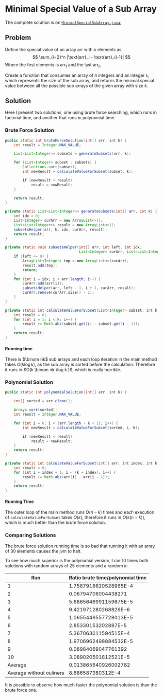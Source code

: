 # Minimal Special Value of a Sub Array

The complete solution is on [`MinimalSpecialSubArray.java`](https://github.com/gpm22/BookExercises/blob/master/Java/Challenges/MinimalSpecialSubArray/MinimalSpecialSubArray.java);

## Problem

Define the special value of an array $\text{arr}$ with $n$ elements as
$$
\sum_{i=2}^n |\text{arr}_i - \text{arr}_{i-1}|
$$
Where the first elements is $\text{arr}_1$ and the last $\text{arr}_n$.

Create a function that consumes an array of $n$ integers and an integer `k`, which represents the size of the sub array, and returns the minimal special value between all the possible sub arrays of the given array with size $k$. 

## Solution

Here I present two solutions, one using brute force searching, which runs in factorial time, and another that runs in polynomial time.

### Brute Force Solution

```java
public static int bruteForceSolution(int[] arr, int k) {
    int result = Integer.MAX_VALUE;

    List<List<Integer>> subsets = generateSubsets(arr, k);

    for (List<Integer> subset : subsets) {
        Collections.sort(subset);
        int newResult = calculateValueForSubset(subset, k);

        if (newResult < result)
            result = newResult;
    }

    return result;
}

private static List<List<Integer>> generateSubsets(int[] arr, int k) {
    int idx = 0;
    List<Integer> curArr = new ArrayList<>();
    List<List<Integer>> result = new ArrayList<>();
    subsetsHelper(arr, k, idx, curArr, result);
    return result;
}

private static void subsetsHelper(int[] arr, int left, int idx,
                                  List<Integer> curArr, List<List<Integer>> result) {
    if (left <= 0) {
        ArrayList<Integer> tmp = new ArrayList<>(curArr);
        result.add(tmp);
        return;
    }
    for (int i = idx; i < arr.length; i++) {
        curArr.add(arr[i]);
        subsetsHelper(arr, left - 1, i + 1, curArr, result);
        curArr.remove(curArr.size() - 1);
    }
}

private static int calculateValueForSubset(List<Integer> subset, int k) {
    int result = 0;
    for (int i = 1; i < k; i++) {
        result += Math.abs(subset.get(i) - subset.get(i - 1));
    }
    return result;
}
```

#### Running time

There is $\binom nk$ sub arrays and each loop iteration in the main method takes $O(k \log k)$, as the sub array is sorted before the calculation. Therefore it runs in $O(k \binom nk \log k )$, which is really horrible.

### Polynomial Solution

```java
public static int polynomialSolution(int[] arr, int k) {

    int[] sorted = arr.clone();

    Arrays.sort(sorted);
    int result = Integer.MAX_VALUE;

    for (int i = 0; i < (arr.length - k + 1); i++) {
        int newResult = calculateValueForSubset(sorted, i, k);

        if (newResult < result)
            result = newResult;
    }
    return result;
}

private static int calculateValueForSubset(int[] arr, int index, int k) {
    int result = 0;
    for (int i = index + 1; i < (k + index); i++) {
        result += Math.abs(arr[i] - arr[i - 1]);
    }
    return result;
}
```

#### Running Time

The outer loop of the main method runs $O(n-k)$ times and each execution of `calculateValueForSubset` takes $O(k)$, therefore it runs in $O(k(n-k))$, which is much better than the brute force solution.

### Comparing Solutions

The brute force solution running time is so bad that running it with an array of 30 elements causes the jvm to halt.

To see how much superior is the polynomial version, I ran 10 times both solutions with random arrays of 25 elements and a random $k$:

| Run                      | Ratio $\text{brute time}/ \text{polynomial time}$ |
| ------------------------ | ------------------------------------------------- |
| 1                        | 1.7587918620528965E-4                             |
| 2                        | 0.06794706004438271                               |
| 3                        | 5.6865646991159675E-5                             |
| 4                        | 9.421971280268826E-6                              |
| 5                        | 1.0655449557728013E-5                             |
| 6                        | 2.85330153202887E-5                               |
| 7                        | 5.367063011594515E-4                              |
| 8                        | 1.9706962498884532E-5                             |
| 9                        | 0.06984069047761392                               |
| 10                       | 3.089020501812521E-5                              |
| Average                  | 0.013865640926002782                              |
| Average without ouliners | 8.686587380312E-4                                 |

It is possible to observe how much faster the polynomial solution is than the brute force one.
